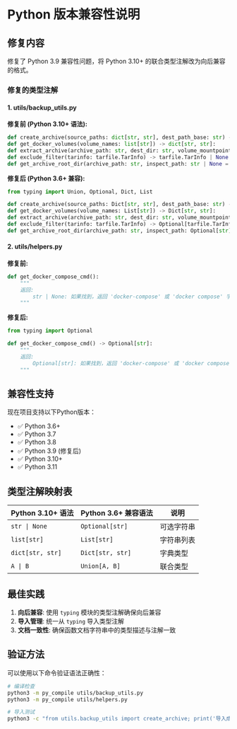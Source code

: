 # Python 版本兼容性说明

## 修复内容

修复了 Python 3.9 兼容性问题，将 Python 3.10+ 的联合类型注解改为向后兼容的格式。

### 修复的类型注解

#### 1. utils/backup_utils.py

**修复前 (Python 3.10+ 语法):**
```python
def create_archive(source_paths: dict[str, str], dest_path_base: str) -> str | None:
def get_docker_volumes(volume_names: list[str]) -> dict[str, str]:
def extract_archive(archive_path: str, dest_dir: str, volume_mountpoints: dict[str, str] | None = None) -> bool:
def exclude_filter(tarinfo: tarfile.TarInfo) -> tarfile.TarInfo | None:
def get_archive_root_dir(archive_path: str, inspect_path: str | None = None) -> str | None:
```

**修复后 (Python 3.6+ 兼容):**
```python
from typing import Union, Optional, Dict, List

def create_archive(source_paths: Dict[str, str], dest_path_base: str) -> Optional[str]:
def get_docker_volumes(volume_names: List[str]) -> Dict[str, str]:
def extract_archive(archive_path: str, dest_dir: str, volume_mountpoints: Optional[Dict[str, str]] = None) -> bool:
def exclude_filter(tarinfo: tarfile.TarInfo) -> Optional[tarfile.TarInfo]:
def get_archive_root_dir(archive_path: str, inspect_path: Optional[str] = None) -> Optional[str]:
```

#### 2. utils/helpers.py

**修复前:**
```python
def get_docker_compose_cmd():
    """
    返回:
        str | None: 如果找到，返回 'docker-compose' 或 'docker compose' 字符串；
    """
```

**修复后:**
```python
from typing import Optional

def get_docker_compose_cmd() -> Optional[str]:
    """
    返回:
        Optional[str]: 如果找到，返回 'docker-compose' 或 'docker compose' 字符串；
    """
```

## 兼容性支持

现在项目支持以下Python版本：
- ✅ Python 3.6+
- ✅ Python 3.7
- ✅ Python 3.8  
- ✅ Python 3.9 (修复后)
- ✅ Python 3.10+
- ✅ Python 3.11

## 类型注解映射表

| Python 3.10+ 语法 | Python 3.6+ 兼容语法 | 说明 |
|------------------|-------------------|------|
| `str \| None` | `Optional[str]` | 可选字符串 |
| `list[str]` | `List[str]` | 字符串列表 |
| `dict[str, str]` | `Dict[str, str]` | 字典类型 |
| `A \| B` | `Union[A, B]` | 联合类型 |

## 最佳实践

1. **向后兼容**: 使用 `typing` 模块的类型注解确保向后兼容
2. **导入管理**: 统一从 `typing` 导入类型注解
3. **文档一致性**: 确保函数文档字符串中的类型描述与注解一致

## 验证方法

可以使用以下命令验证语法正确性：

```bash
# 编译检查
python3 -m py_compile utils/backup_utils.py
python3 -m py_compile utils/helpers.py

# 导入测试
python3 -c "from utils.backup_utils import create_archive; print('导入成功')"
```